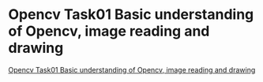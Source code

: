 # Opencv Task01 Basic understanding of Opencv, image reading and drawing
[Opencv Task01 Basic understanding of Opencv, image reading and drawing](https://aiwithcloud.com/2022/09/19/opencv_task01_basic_understanding_of_opencv_image_reading_and_drawing/)